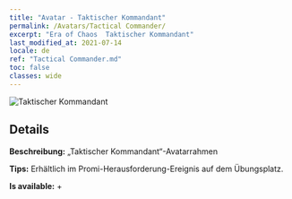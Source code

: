 ```yaml
---
title: "Avatar - Taktischer Kommandant"
permalink: /Avatars/Tactical Commander/
excerpt: "Era of Chaos  Taktischer Kommandant"
last_modified_at: 2021-07-14
locale: de
ref: "Tactical Commander.md"
toc: false
classes: wide
---
```

 ![Taktischer Kommandant](/images/a/avatarFrame_20.png)

## Details

 **Beschreibung:** „Taktischer Kommandant“-Avatarrahmen 

 **Tips:** Erhältlich im Promi-Herausforderung-Ereignis auf dem Übungsplatz. 

 **Is available:**  + 

